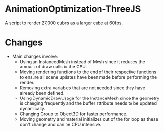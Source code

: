 # AnimationOptimization-ThreeJS
A script to render 27,000 cubes as a larger cube at 60fps.


# Changes

- Main changes involve:
  - Using an InstancedMesh instead of Mesh since it reduces the amount of draw calls to the CPU.
  - Moving rendering functions to the end of their respective functions to ensure all scene updates have been made before performing the render.
  - Removing extra variables that are not needed since they have already been defined.
  - Using DynamicDrawUsage for the InstanceMesh since the geometry is changing frequently and the buffer attribute needs to be updated dynamically.
  - Changing Group to Object3D for faster performance.
  - Moving geometry and material initializes out of the for loop as these don't change and can be CPU intensive.